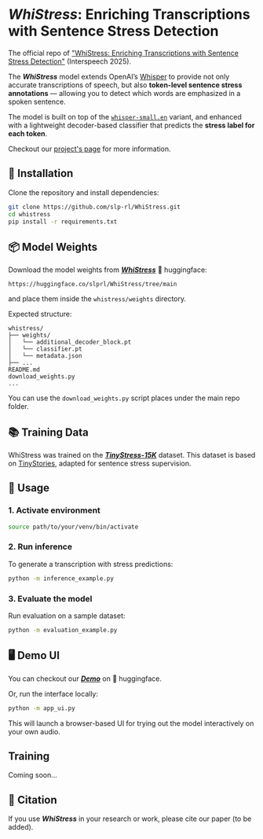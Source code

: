 # ***WhiStress***: Enriching Transcriptions with Sentence Stress Detection

The official repo of ["WhiStress: Enriching Transcriptions with Sentence Stress Detection"]() (Interspeech 2025).

The ***WhiStress*** model extends OpenAI’s [Whisper](https://arxiv.org/abs/2212.04356) to provide not only accurate transcriptions of speech, but also **token-level sentence stress annotations** — allowing you to detect which words are emphasized in a spoken sentence.

The model is built on top of the [`whisper-small.en`](https://huggingface.co/openai/whisper-small.en) variant, and enhanced with a lightweight decoder-based classifier that predicts the **stress label for each token**.

Checkout our [project's page](https://pages.cs.huji.ac.il/adiyoss-lab/whistress/) for more information.

## 🔧 Installation

Clone the repository and install dependencies:

```bash
git clone https://github.com/slp-rl/WhiStress.git
cd whistress
pip install -r requirements.txt
```

## 📦 Model Weights

Download the model weights from [***WhiStress***](https://huggingface.co/slprl/WhiStress) 🤗 huggingface:
```
https://huggingface.co/slprl/WhiStress/tree/main
```
and place them inside the `whistress/weights` directory.

Expected structure:

```
whistress/
├── weights/
│   └── additional_decoder_block.pt
│   └── classifier.pt
│   └── metadata.json
├── ...
README.md
download_weights.py
...
```

You can use the `download_weights.py` script places under the main repo folder. 


## 📚 Training Data

WhiStress was trained on the [***TinyStress-15K***](https://huggingface.co/datasets/slprl/TinyStress-15K) dataset. This dataset is based on [TinyStories](https://huggingface.co/datasets/roneneldan/TinyStories), adapted for sentence stress supervision.


## 🚀 Usage

### 1. Activate environment

```bash
source path/to/your/venv/bin/activate
```

### 2. Run inference

To generate a transcription with stress predictions:

```bash
python -m inference_example.py
```

### 3. Evaluate the model

Run evaluation on a sample dataset:

```bash
python -m evaluation_example.py
```

## 🖥️ Demo UI

You can checkout our [***Demo***](https://huggingface.co/datasets/loud-whisper-project/tinyStories-audio-emphasized) on 🤗 huggingface.

Or, run the interface locally:

```bash
python -m app_ui.py
```

This will launch a browser-based UI for trying out the model interactively on your own audio.

## Training

Coming soon...


## 🧠 Citation

If you use ***WhiStress*** in your research or work, please cite our paper (to be added).
